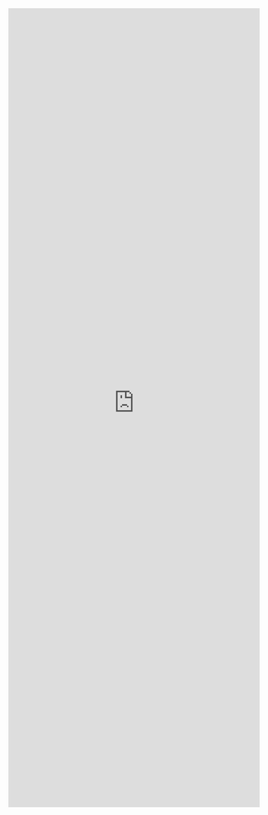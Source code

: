 <iframe 
    title='FocusZone Examples'
    src='https://fabricweb.z5.web.core.windows.net/pr-deploy-site/refs/pull/9333/merge/fabric-website-resources/dist/index.html#/examples/focuszone?docsExample=true'
    frameborder='no'
    height='1600'
    style='width: 100%;'
>